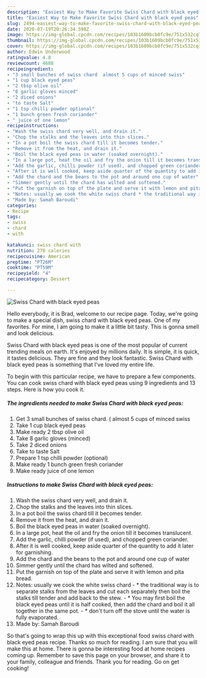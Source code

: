 ```yaml
---
description: "Easiest Way to Make Favorite Swiss Chard with black eyed peas"
title: "Easiest Way to Make Favorite Swiss Chard with black eyed peas"
slug: 2494-easiest-way-to-make-favorite-swiss-chard-with-black-eyed-peas
date: 2020-07-19T20:26:34.598Z
image: https://img-global.cpcdn.com/recipes/103b1609bcb0fc9e/751x532cq70/swiss-chard-with-black-eyed-peas-recipe-main-photo.jpg
thumbnail: https://img-global.cpcdn.com/recipes/103b1609bcb0fc9e/751x532cq70/swiss-chard-with-black-eyed-peas-recipe-main-photo.jpg
cover: https://img-global.cpcdn.com/recipes/103b1609bcb0fc9e/751x532cq70/swiss-chard-with-black-eyed-peas-recipe-main-photo.jpg
author: Edwin Underwood
ratingvalue: 4.8
reviewcount: 4688
recipeingredient:
- "3 small bunches of swiss chard  almost 5 cups of minced swiss"
- "1 cup black eyed peas"
- "2 tbsp olive oil"
- "8 garlic gloves minced"
- "2 diced onions"
- "to taste Salt"
- "1 tsp chilli powder optional"
- "1 bunch green fresh coriander"
- " juice of one lemon"
recipeinstructions:
- "Wash the swiss chard very well, and drain it."
- "Chop the stalks and the leaves into thin slices."
- "In a pot boil the swiss chard till it becomes tender."
- "Remove it from the heat, and drain it."
- "Boil the black eyed peas in water (soaked overnight)."
- "In a large pot, heat the oil and fry the onion till it becomes translucent."
- "Add the garlic, chilli powder (if used), and chopped green coriander."
- "After it is well cooked, keep aside quarter of the quantity to add it later for garnishing."
- "Add the chard and the beans to the pot and around one cup of water"
- "Simmer gently until the chard has wilted and softened."
- "Put the garnish on top of the plate and serve it with lemon and pita bread."
- "Notes: usually we cook the white swiss chard * the traditional way is to separate stalks from the leaves and cut each separately then boil the stalks till tender and add back to the stew. * You may first boil the black eyed peas until it is half cooked, then add the chard and boil it all together in the same pot. * don&#39;t turn off the stove until the water is fully evaporated."
- "Made by: Samah Baroudi"
categories:
- Recipe
tags:
- swiss
- chard
- with

katakunci: swiss chard with 
nutrition: 278 calories
recipecuisine: American
preptime: "PT26M"
cooktime: "PT59M"
recipeyield: "4"
recipecategory: Dessert

---
```



![Swiss Chard with black eyed peas](https://img-global.cpcdn.com/recipes/103b1609bcb0fc9e/751x532cq70/swiss-chard-with-black-eyed-peas-recipe-main-photo.jpg)

Hello everybody, it is Brad, welcome to our recipe page. Today, we're going to make a special dish, swiss chard with black eyed peas. One of my favorites. For mine, I am going to make it a little bit tasty. This is gonna smell and look delicious.

Swiss Chard with black eyed peas is one of the most popular of current trending meals on earth. It's enjoyed by millions daily. It is simple, it is quick, it tastes delicious. They are fine and they look fantastic. Swiss Chard with black eyed peas is something that I've loved my entire life.




To begin with this particular recipe, we have to prepare a few components. You can cook swiss chard with black eyed peas using 9 ingredients and 13 steps. Here is how you cook it.

<!--inarticleads1-->

##### The ingredients needed to make Swiss Chard with black eyed peas:

1. Get 3 small bunches of swiss chard. ( almost 5 cups of minced swiss
1. Take 1 cup black eyed peas
1. Make ready 2 tbsp olive oil
1. Take 8 garlic gloves (minced)
1. Take 2 diced onions
1. Take to taste Salt
1. Prepare 1 tsp chilli powder (optional)
1. Make ready 1 bunch green fresh coriander
1. Make ready  juice of one lemon




<!--inarticleads2-->

##### Instructions to make Swiss Chard with black eyed peas:

1. Wash the swiss chard very well, and drain it.
1. Chop the stalks and the leaves into thin slices.
1. In a pot boil the swiss chard till it becomes tender.
1. Remove it from the heat, and drain it.
1. Boil the black eyed peas in water (soaked overnight).
1. In a large pot, heat the oil and fry the onion till it becomes translucent.
1. Add the garlic, chilli powder (if used), and chopped green coriander.
1. After it is well cooked, keep aside quarter of the quantity to add it later for garnishing.
1. Add the chard and the beans to the pot and around one cup of water
1. Simmer gently until the chard has wilted and softened.
1. Put the garnish on top of the plate and serve it with lemon and pita bread.
1. Notes: usually we cook the white swiss chard - * the traditional way is to separate stalks from the leaves and cut each separately then boil the stalks till tender and add back to the stew. - * You may first boil the black eyed peas until it is half cooked, then add the chard and boil it all together in the same pot. - * don&#39;t turn off the stove until the water is fully evaporated.
1. Made by: Samah Baroudi




So that's going to wrap this up with this exceptional food swiss chard with black eyed peas recipe. Thanks so much for reading. I am sure that you will make this at home. There is gonna be interesting food at home recipes coming up. Remember to save this page on your browser, and share it to your family, colleague and friends. Thank you for reading. Go on get cooking!
